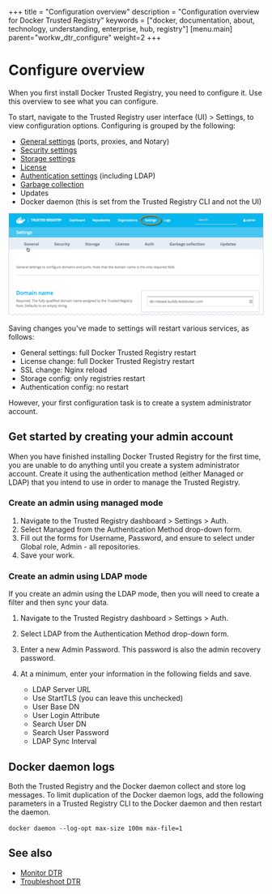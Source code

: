 +++
title = "Configuration overview"
description = "Configuration overview for Docker Trusted Registry"
keywords = ["docker, documentation, about, technology, understanding, enterprise, hub,  registry"]
[menu.main]
parent="workw_dtr_configure"
weight=2
+++

# Configure overview

When you first install Docker Trusted Registry, you need to configure it. Use
this overview to see what you can configure.

To start, navigate to the Trusted Registry user interface (UI) > Settings, to
view configuration options. Configuring is grouped by the following:

* [General settings](config-general.md) (ports, proxies, and Notary)
* [Security settings](config-security.md)
* [Storage settings](config-storage.md)
* [License](../install/license.md)
* [Authentication settings](config-auth.md) (including LDAP)
* [Garbage collection](../repos-and-images/delete-images.md)
* Updates
* Docker daemon (this is set from the Trusted Registry CLI and not the UI)

![General settings page</configuration/settings#http>](../images/dashboard-settings-general.png)

Saving changes you've made to settings will restart various services, as follows:

 * General settings: full Docker Trusted Registry restart
 * License change: full Docker Trusted Registry restart
 * SSL change: Nginx reload
 * Storage config: only registries restart
 * Authentication config: no restart

However, your first configuration task is to create a system administrator account.

## Get started by creating your admin account

When you have finished installing Docker Trusted Registry for the first time, you are unable to do anything until you create a system administrator account. Create it using the authentication method (either Managed or LDAP) that you intend to use in order to manage the Trusted Registry.

### Create an admin using managed mode

1. Navigate to the Trusted Registry dashboard > Settings > Auth.
2. Select Managed from the Authentication Method drop-down form.
3. Fill out the forms for Username, Password, and ensure to select under Global role, Admin - all repositories.
4. Save your work.

### Create an admin using LDAP mode

If you create an admin using the LDAP mode, then you will need to create a filter and then sync your data.

1. Navigate to the Trusted Registry dashboard > Settings > Auth.
2. Select LDAP from the Authentication Method drop-down form.
3. Enter a new Admin Password. This password is also the admin recovery password.
4. At a minimum, enter your information in the following fields and save.

    * LDAP Server URL
    * Use StartTLS (you can leave this unchecked)
    * User Base DN
    * User Login Attribute
    * Search User DN
    * Search User Password
    * LDAP Sync Interval

## Docker daemon logs

Both the Trusted Registry and the Docker daemon collect and store log messages. To limit duplication of the Docker daemon logs, add the following parameters in a Trusted Registry CLI to the Docker daemon and then restart the daemon.

`docker daemon --log-opt max-size 100m max-file=1`


## See also

* [Monitor DTR](../monitor-troubleshoot/monitor.md)
* [Troubleshoot DTR](../monitor-troubleshoot/troubleshoot.md)
